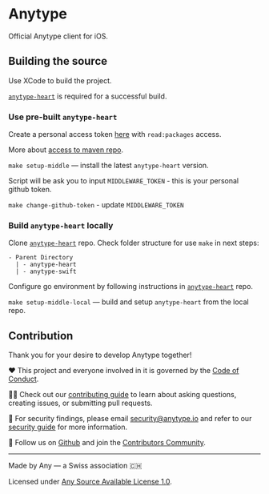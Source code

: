 # Anytype
Official Anytype client for iOS.

## Building the source
Use XCode to build the project.

[`anytype-heart`](https://github.com/anyproto/anytype-heart) is required for a successful build.

### Use pre-built `anytype-heart`

Create a personal access token [here](https://github.com/settings/tokens) with `read:packages` access.

More about [access to maven repo](https://docs.github.com/en/packages/working-with-a-github-packages-registry/working-with-the-apache-maven-registry).

`make setup-middle` — install the latest `anytype-heart` version.

Script will be ask you to input `MIDDLEWARE_TOKEN` - this is your personal github token.

`make change-github-token` - update `MIDDLEWARE_TOKEN`

### Build `anytype-heart` locally

Clone [`anytype-heart`](https://github.com/anyproto/anytype-heart) repo.
Check folder structure for use `make` in next steps:
```
- Parent Directory
  | - anytype-heart
  | - anytype-swift
```

Configure go environment by following instructions in [`anytype-heart`](https://github.com/anyproto/anytype-heart) repo.

`make setup-middle-local` — build and setup `anytype-heart` from the local repo.

## Contribution
Thank you for your desire to develop Anytype together!

❤️ This project and everyone involved in it is governed by the [Code of Conduct](docs/CODE_OF_CONDUCT.md).

🧑‍💻 Check out our [contributing guide](docs/CONTRIBUTING.md) to learn about asking questions, creating issues, or submitting pull requests.

🫢 For security findings, please email [security@anytype.io](mailto:security@anytype.io) and refer to our [security guide](docs/SECURITY.md) for more information.

🤝 Follow us on [Github](https://github.com/anyproto) and join the [Contributors Community](https://github.com/orgs/anyproto/discussions).

---
Made by Any — a Swiss association 🇨🇭

Licensed under [Any Source Available License 1.0](./LICENSE.md).